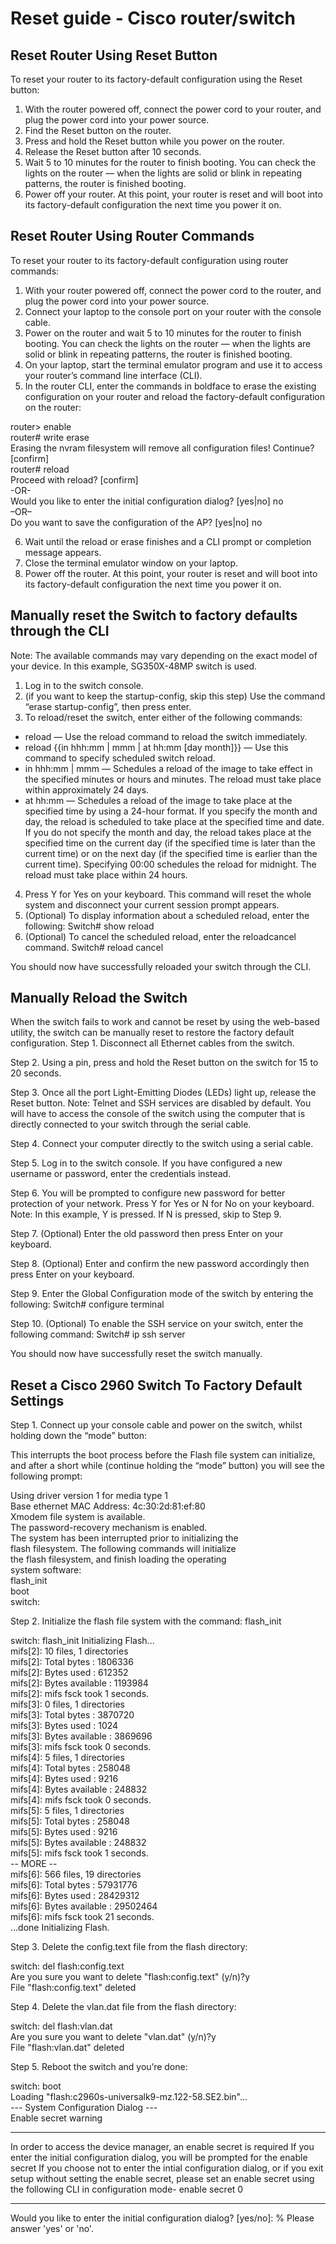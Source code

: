 # Reset guide - Cisco router/switch

## Reset Router Using Reset Button

To reset your router to its factory-default configuration using the Reset button:

1.	With the router powered off, connect the power cord to your router, and plug the power cord into your power source.
2.	Find the Reset button on the router.
3.	Press and hold the Reset button while you power on the router.
4.	Release the Reset button after 10 seconds.
5.	Wait 5 to 10 minutes for the router to finish booting. You can check the lights on the router — when the lights are solid or blink in repeating patterns, the router is finished booting.
6.	Power off your router.
At this point, your router is reset and will boot into its factory-default configuration the next time you power it on.



## Reset Router Using Router Commands
To reset your router to its factory-default configuration using router commands:
1.	With your router powered off, connect the power cord to the router, and plug the power cord into your power source.
2.	Connect your laptop to the console port on your router with the console cable.
3.	Power on the router and wait 5 to 10 minutes for the router to finish booting. You can check the lights on the router — when the lights are solid or blink in repeating patterns, the router is finished booting.
4.	On your laptop, start the terminal emulator program and use it to access your router’s command line interface (CLI).
5.	In the router CLI, enter the commands in boldface to erase the existing configuration on your router and reload the factory-default configuration on the router: 

router> enable  
router# write erase  
Erasing the nvram filesystem will remove all configuration files! Continue? [confirm] <Press Enter key>    
router# reload  
Proceed with reload? [confirm] <Press Enter key>  
-OR-  
Would you like to enter the initial configuration dialog? [yes|no] no <Press Enter key>  
–OR–  
Do you want to save the configuration of the AP? [yes|no] no <Press Enter key>  

6.	Wait until the reload or erase finishes and a CLI prompt or completion message appears.
7.	Close the terminal emulator window on your laptop.
8.	Power off the router.
At this point, your router is reset and will boot into its factory-default configuration the next time you power it on.

 


## Manually reset the Switch to factory defaults through the CLI

Note: The available commands may vary depending on the exact model of your device. In this example, SG350X-48MP switch is used.

1)	Log in to the switch console. 
2)	(if you want to keep the startup-config, skip this step) Use the command “erase startup-config”, then press enter.
3)  To reload/reset the switch, enter either of the following commands:
- reload — Use the reload command to reload the switch immediately.
- reload {{in hhh:mm | mmm | at hh:mm [day month]}} — Use this command to specify scheduled switch reload.
- in hhh:mm | mmm — Schedules a reload of the image to take effect in the specified minutes or hours and minutes. The reload must take place within approximately 24 days.
- at hh:mm — Schedules a reload of the image to take place at the specified time by using a 24-hour format. If you specify the month and day, the reload is scheduled to take place at the specified time and date. If you do not specify the month and day, the reload takes place at the specified time on the current day (if the specified time is later than the current time) or on the next day (if the specified time is earlier than the current time). Specifying 00:00 schedules the reload for midnight. The reload must take place within 24 hours.

4) Press Y for Yes on your keyboard. This command will reset the whole system and disconnect your current session prompt appears.
5) (Optional) To display information about a scheduled reload, enter the following:
Switch# show reload
6) (Optional) To cancel the scheduled reload, enter the reloadcancel command.
Switch# reload cancel

You should now have successfully reloaded your switch through the CLI.




## Manually Reload the Switch
When the switch fails to work and cannot be reset by using the web-based utility, the switch can be manually reset to restore the factory default configuration.
Step 1. Disconnect all Ethernet cables from the switch.

Step 2. Using a pin, press and hold the Reset button on the switch for 15 to 20 seconds.
 
Step 3. Once all the port Light-Emitting Diodes (LEDs) light up, release the Reset button.
Note: Telnet and SSH services are disabled by default. You will have to access the console of the switch using the computer that is directly connected to your switch through the serial cable.

Step 4. Connect your computer directly to the switch using a serial cable.

Step 5. Log in to the switch console. If you have configured a new username or password, enter the credentials instead.

Step 6. You will be prompted to configure new password for better protection of your network. Press Y for Yes or N for No on your keyboard.
Note: In this example, Y is pressed. If N is pressed, skip to Step 9.

Step 7. (Optional) Enter the old password then press Enter on your keyboard.

Step 8. (Optional) Enter and confirm the new password accordingly then press Enter on your keyboard.

Step 9. Enter the Global Configuration mode of the switch by entering the following:
Switch# configure terminal

Step 10. (Optional) To enable the SSH service on your switch, enter the following command:
Switch#  ip ssh server

You should now have successfully reset the switch manually.



## Reset a Cisco 2960 Switch To Factory Default Settings

Step 1. Connect up your console cable and power on the switch, whilst holding down the “mode” button:
 
 
This interrupts the boot process before the Flash file system can initialize, and after a short while (continue holding the “mode” button) you will see the following prompt:

Using driver version 1 for media type 1  
Base ethernet MAC Address: 4c:30:2d:81:ef:80  
Xmodem file system is available.  
The password-recovery mechanism is enabled.  
The system has been interrupted prior to initializing the  
flash filesystem. The following commands will initialize  
the flash filesystem, and finish loading the operating  
system software:  
flash_init  
 boot  
switch:  

Step 2. Initialize the flash file system with the command: flash_init
 
switch: flash_init
Initializing Flash...  
mifs[2]: 10 files, 1 directories  
mifs[2]: Total bytes : 1806336  
mifs[2]: Bytes used : 612352  
mifs[2]: Bytes available : 1193984  
mifs[2]: mifs fsck took 1 seconds.  
mifs[3]: 0 files, 1 directories  
mifs[3]: Total bytes : 3870720  
mifs[3]: Bytes used : 1024  
mifs[3]: Bytes available : 3869696  
mifs[3]: mifs fsck took 0 seconds.  
mifs[4]: 5 files, 1 directories  
mifs[4]: Total bytes : 258048  
mifs[4]: Bytes used : 9216  
mifs[4]: Bytes available : 248832  
mifs[4]: mifs fsck took 0 seconds.  
mifs[5]: 5 files, 1 directories  
mifs[5]: Total bytes : 258048  
mifs[5]: Bytes used : 9216  
mifs[5]: Bytes available : 248832  
mifs[5]: mifs fsck took 1 seconds.  
 -- MORE --  
mifs[6]: 566 files, 19 directories  
mifs[6]: Total bytes : 57931776  
mifs[6]: Bytes used : 28429312  
mifs[6]: Bytes available : 29502464  
mifs[6]: mifs fsck took 21 seconds.  
...done Initializing Flash.  

Step 3. Delete the config.text file from the flash directory:

switch: del flash:config.text  
Are you sure you want to delete "flash:config.text" (y/n)?y  
File "flash:config.text" deleted  

Step 4. Delete the vlan.dat file from the flash directory:

switch: del flash:vlan.dat  
Are you sure you want to delete "vlan.dat" (y/n)?y  
File "flash:vlan.dat" deleted 

Step 5. Reboot the switch and you’re done:

switch: boot  
Loading "flash:c2960s-universalk9-mz.122-58.SE2.bin"...  
--- System Configuration Dialog ---  
Enable secret warning

----------------------------------
In order to access the device manager, an enable secret is required
If you enter the initial configuration dialog, you will be prompted for the enable secret
If you choose not to enter the intial configuration dialog, or if you exit setup without setting the enable secret,
please set an enable secret using the following CLI in configuration mode-
enable secret 0 <cleartext password>

----------------------------------
Would you like to enter the initial configuration dialog? [yes/no]:
% Please answer 'yes' or 'no'.

